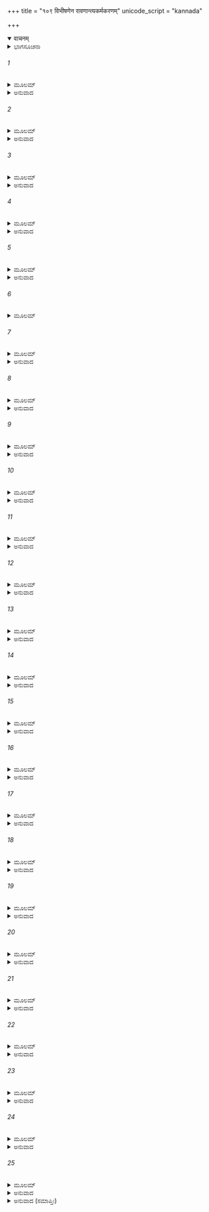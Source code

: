 +++
title = "१०९ विभीषणेन रावणान्त्यकर्मकरणम्"
unicode_script = "kannada"

+++
<details open><summary>वाचनम्</summary>

<div class="audioEmbed"  caption="श्रीराम-हरिसीताराममूर्ति-घनपाठिभ्यां वचनम्" src="https://archive.org/download/Ramayana-recitation-Sriram-harisItArAmamUrti-Ghanapaati-v2/Kanda_6/Kanda_6_YK-109-Rama_directs_Vibhishana_to_perform_the_obsequies_to_Ravana_0.mp3"></div>
</details>



<details><summary>ಭಾಗಸೂಚನಾ</summary>

ವಿಭೀಷಣನ ದುಃಖ, ಶ್ರೀರಾಮನಿಂದ ಸಮಾಧಾನ, ರಾವಣನ ಅಂತ್ಯೇಷ್ಟಿಸಂಸ್ಕಾರ ಮಾಡುವಂತೆ ವಿಭೀಷಣನಿಗೆ ಆದೇಶ
</details>

###### 1


<details><summary>ಮೂಲಮ್</summary>

ಭ್ರಾತರಂ ನಿಹತಂ ದೃಷ್ಟ್ವಾಶಯಾನಂ ನಿರ್ಜಿತಂ ರಣೇ ।  
ಶೋಕವೇಗ ಪರೀತಾತ್ಮಾ ವಿಲಲಾಪ ವಿಭೀಷಣಃ ॥
</details>

<details><summary>ಅನುವಾದ</summary>

ಪರಾಜಿತನಾಗಿ ಅಣ್ಣನು ರಣಭೂಮಿಯಲ್ಲಿ ಸತ್ತುಬಿದ್ದಿರುವುದನ್ನು ನೋಡಿ ವಿಭೀಷಣನ ಹೃದಯ ಶೋಕಾ ವೇಗದಿಂದ ವ್ಯಾಕುಲವಾಯಿತು ಮತ್ತು ಅವನು ವಿಲಾಪಿಸತೊಡಗಿದನು.॥1॥
</details>

###### 2


<details><summary>ಮೂಲಮ್</summary>

ವೀರವಿಕ್ರಾಂತ ವಿಖ್ಯಾತ ಪ್ರವೀಣ ನಯಕೋವಿದ ।  
ಮಹಾರ್ಹ ಶಯನೋಪೇತ ಕಿಂ ಶೇಷೇದ್ಯ ನಿಹತೋ ಭುವಿ ॥
</details>

<details><summary>ಅನುವಾದ</summary>

ಹಾ ವಿಖ್ಯಾತ ಪರಾಕ್ರಮಿ ವೀರ ಅಣ್ಣನೇ! ಹಾ ಕಾರ್ಯಕುಶಲ ನೀತಿಜ್ಞನೇ! ನೀನು ಸದಾ ಹಂಸತೂಲಿಕಾ ತಲ್ಪದಲ್ಲಿ ಮಲಗುವವನು, ಇಂದು ಹೀಗೆ ಸತ್ತು ಭೂಮಿಯಲ್ಲಿ ಏಕೆ ಬಿದ್ದಿರುವೆ.॥2॥
</details>

###### 3


<details><summary>ಮೂಲಮ್</summary>

ವಿಕ್ಷಿಪ್ಯ ದೀರ್ಘೌ ನಿಶ್ಚೇಷ್ಟೌ ಭುಜಾವಂಗದಭೂಷಿತೌ ।  
ಮಕುಟೇನಾಪವೃತ್ತೇನ ಭಾಸ್ಕರಾಕಾರವರ್ಚಸಾ ॥
</details>

<details><summary>ಅನುವಾದ</summary>

ವೀರನೇ! ಅಂಗದಗಳಿಂದ ವಿಭೂಷಿತ ನಿನ್ನ ಭುಜಗಳೆರಡೂ ನಿಶ್ಚೇಷ್ಟಿತ ವಾಗಿವೆ. ಇವನ್ನು ಚಾಚಿ ಏಕೆ ಬಿದ್ದಿರುವೆ? ಸೂರ್ಯನಂತೆ ತೇಜಸ್ವೀ ನಿನ್ನ ಕಿರೀಟ ಇಲ್ಲಿ ಉರುಳಿಬಿದ್ದಿದೆ.॥3॥
</details>

###### 4


<details><summary>ಮೂಲಮ್</summary>

ತದಿದಂ ವೀರ ಸಂಪ್ರಾಪ್ತಂ ಯನ್ಮಯಾ ಪೂರ್ವಮೀರಿತಮ್ ।  
ಕಾಮಮೋಹಪರೀತಸ್ಯ ಯತ್ ತನ್ನ ರುಚಿತಂ ತವಃ ॥
</details>

<details><summary>ಅನುವಾದ</summary>

ವೀರವರನೇ! ನಾನು ನಿನಗೆ ಮೊದಲೇ ತಿಳಿಸಿದ್ದ ಸಂಕಟ ಇಂದು ನಿನ್ನ ಮೇಲೆ ಬಂದೆರಗಿದೆ. ಆದರೆ ಆಗ ಕಾಮ-ಮೋಹಕ್ಕೆ ವಶನಾದ್ದರಿಂದ ನಿನಗೆ ನನ್ನ ಮಾತು ರಚಿಸಲಿಲ್ಲ.॥4॥
</details>

###### 5


<details><summary>ಮೂಲಮ್</summary>

ಯನ್ನ ದರ್ಪಾತ್ಪ್ರಹಸ್ತೋ ವಾ ನೇಂದ್ರಜಿನ್ನಾಪರೇ ಜನಾಃ ।  
ನ ಕುಂಭಕರ್ಣೋಽತಿರಥೋ ನಾತಿಕಾಯೋ ನರಾಂತಕಃ ।  
ನ ಸ್ವಯಂ ಬಹು ಮನ್ಯೇಥಾಸ್ತಸ್ಯೋದರ್ಕೋಽಯಮಾಗತಃ ॥
</details>

<details><summary>ಅನುವಾದ</summary>

ಅಹಂಕಾರದಿಂದಾಗಿ ಪ್ರಹಸ್ತ, ಇಂದ್ರಜಿತು, ಇತರ ಜನರು, ಅತಿರಥಿ ಕುಂಭಕರ್ಣ, ಅತಿಕಾಯ ನರಾಂತಕ ಹಾಗೂ ಸ್ವತಃ ನೀನೂ ಕೂಡ ನನ್ನ ಮಾತಿಗೆ ಹೆಚ್ಚು ಮಹತ್ವ ಕೊಟ್ಟಿಲ್ಲ. ಅದರ ಫಲವೇ ಹೀಗೆ ಎದುರಾಗಿದೆ.॥5॥
</details>

###### 6


<details><summary>ಮೂಲಮ್</summary>

ಗತಃ ಸೇತುಃ ಸುನೀತಾನಾಂ ಗತೋ ಧರ್ಮಸ್ಯ ವಿಗ್ರಹಃ ।  
ಗತಃ ಸತ್ತ್ವಸ್ಯ ಸಂಕ್ಷೇಪಃ ಸುಹಸ್ತಾನಾಂ ಗತಿರ್ಗತಾ ॥
</details>

###### 7


<details><summary>ಮೂಲಮ್</summary>

ಆದಿತ್ಯಃ ಪತಿತೋ ಭೂಮೌ ಮಗ್ನಸ್ತಮಸಿ ಚಂದ್ರಮಾಃ ।  
ಚಿತ್ರಭಾನುಃ ಪ್ರಶಾಂತಾರ್ಚಿರ್ವ್ಯವಸಾಯೋ ನಿರುದ್ಯಮಃ ।  
ಅಸ್ಮಿನ್ನಿಪತಿತೇ ಭೂಮೌ ವೀರೇ ಶಸ್ತ್ರಭೃತಾಂ ವರೇ ॥
</details>

<details><summary>ಅನುವಾದ</summary>

ಶಸ್ತ್ರಧಾರಿಗಳಲ್ಲಿ ಶ್ರೇಷ್ಠವೀರ ರಾವಣನು ಧರಾಶಾಯಿಯಾದ್ದರಿಂದ ನೀತಿಯಿಂದ ನಡೆಯುವ ಜನರ ಧರ್ಮದ ಸೇತುವೆಯೇ ಕುಸಿದುಬಿದ್ದಂತಾಯಿತು. ಧರ್ಮದ ಮೂರ್ತಿಮಂತ ವಿಗ್ರಹವೇ ಹೊರಟುಹೋಯಿತು. ಸತ್ತ್ವ (ಬಲ)ದ ಸಂಗ್ರಹದ ಸ್ಥಾನ ನಾಶವಾಯಿತು. ವೀರರಾದವರ ಆಶ್ರಯವೇ ಇಲ್ಲವಾಯಿತು. ಸೂರ್ಯ ನೆಲಕ್ಕೆ ಬಿದ್ದಿರುವನು, ಚಂದ್ರ ಕತ್ತಲೆಯಲ್ಲಿ ಮರೆಯಾದ, ಪ್ರಜ್ವಲಿತ ಅಗ್ನಿ ನಂದಿಹೋಯಿತು, ಎಲ್ಲ ಉತ್ಸಾಹ ನಿರರ್ಥಕವಾಯಿತು.॥6-7॥
</details>

###### 8


<details><summary>ಮೂಲಮ್</summary>

ಕಿಂ ಶೇಷಮಿವ ಲೋಕಸ್ಯ ಗತಸತ್ವಸ್ಯ ಸಂಪ್ರತಿ ।  
ರಣೇ ರಾಕ್ಷಸ ಶಾರ್ದೂಲೇ ಪ್ರಸುಪ್ತ ಇವ ಪಾಂಸುಷು ॥
</details>

<details><summary>ಅನುವಾದ</summary>

ರಣ ಭೂಮಿಯ ಧೂಳಿನಲ್ಲಿ ರಾಕ್ಷಸಶ್ರೇಷ್ಠ ರಾವಣನು ಮಲಗಿದ್ದರಿಂದ ಈ ಲೋಕದ ಆಧಾರ ಮತ್ತು ಬಲ ಮುಗಿದು ಹೋಯಿತು. ಇನ್ನು ಇಲ್ಲಿ ಏನು ಉಳಿದಿದೆ.॥8॥
</details>

###### 9


<details><summary>ಮೂಲಮ್</summary>

ಧೃತಿಪ್ರವಾಲಃ ಪ್ರಸಭಾಗ್ರ್ಯಪುಷ್ಪ-  
ಸ್ತಪೋಬಲಃ ಶೌರ್ಯನಿಬದ್ಧಮೂಲಃ ।  
ರಣೇ ಮಹಾನ್ರಾಕ್ಷಸ ರಾಜವೃಕ್ಷಃ  
ಸಂಮರ್ದಿತೋ ರಾಘವಮಾರುತೇನ ॥
</details>

<details><summary>ಅನುವಾದ</summary>

ಅಯ್ಯೋ! ರಾಕ್ಷಸರಾಜ ವೃಕ್ಷಕ್ಕೆ ಧೈರ್ಯವೇ ಎಲೆಗಳಿದ್ದು, ಹಟವೇ ಸುಂದರ ಹೂವು, ತಪಸ್ಸೇ ಬಲ ಮತ್ತು ಶೌರ್ಯವೇ ಬೇರಾಗಿತ್ತು. ಆ ಮಹಾವೃಕ್ಷವನ್ನು ಇಂದು ರಾಘವನೆಂಬ ಬಿರುಗಾಳಿಯು ಬುಡಮೇಲಾಗಿಸಿತು.॥9॥
</details>

###### 10


<details><summary>ಮೂಲಮ್</summary>

ತೇಜೋ ವಿಷಾಣಃ ಕುಲವಂಶವಂಶಃ  
ಕೋಪಪ್ರಸಾದಾ ಪರಗಾತ್ರಹಸ್ತಃ ।  
ಇಕ್ಷ್ವಾ ಕು ಸಿಂಹಾವಗೃಹೀತದೇಹಃ  
ಸುಪ್ತಃ ಕ್ಷಿತೌ ರಾವಣಗಂಧಹಸ್ತೀ ॥
</details>

<details><summary>ಅನುವಾದ</summary>

ರಾವಣನೆಂಬ ಗಂಧಹಸ್ತಿಗೆ ತೇಜವೇ ದಂತಗಳು, ವಂಶ ಪರಂಪರೆಯೇ ಪೃಷ್ಠಭಾಗವಾಗಿತ್ತು. ಕ್ರೋಧವೇ ಕೆಳಗಿನ ಅಂಗಗಳಾಗಿದ್ದವು. ಪ್ರಸಾದವೇ ಸೊಂಡಿಲವಾಗಿತ್ತು. ಅಂತಹ ರಾವಣನೆಂಬ ಆನೆಯು ಇಕ್ಷ್ವಾಕುವಂಶೀ ಶ್ರೀರಾಮ ರೂಪಿ ಸಿಂಹನಿಂದಾಗಿ ಸೀಳಲ್ಪಟ್ಟು ಇಂದು ಅಸುನೀಗಿ ನೆಲದಲ್ಲಿ ಮಲಗಿದೆ.॥10॥
</details>

###### 11


<details><summary>ಮೂಲಮ್</summary>

ಪರಾಕ್ರಮೋತ್ಸಾಹ ವಿಜೃಂಭಿತಾರ್ಚಿ-  
ರ್ನಿಃಶ್ವಾಸಧೂಮಃ ಸ್ವಬಲಪ್ರತಾಪಃ ।  
ಪ್ರತಾಪವಾನ್ಸಂಯತಿ ರಾಕ್ಷಸಾಗ್ನಿ  
ರ್ನಿರ್ವಾಪಿತೋ ರಾಮ ಪಯೋಧರೇಣ ॥
</details>

<details><summary>ಅನುವಾದ</summary>

ಪರಾಕ್ರಮ, ಉತ್ಸಾಹಗಳೇ ಯಾರ ಉರಿಯುತ್ತಿರುವ ಅಗ್ನಿಯಂತೆ ಇದ್ದ, ನಿಃಶ್ವಾಸವೇ ಹೊಗೆಯಾಗಿದ್ದ, ತನ್ನ ಬಲವೇ ಪ್ರತಾಪವಾಗಿದ್ದ ಪ್ರತಾಪಿ ರಾವಣ ರೂಪಿ ಅಗ್ನಿಯನ್ನು ಈಗ ಶ್ರೀರಾಮರೂಪೀ ಮೇಘವು ಆರಿಸಿಬಿಟ್ಟಿತು.॥11॥
</details>

###### 12


<details><summary>ಮೂಲಮ್</summary>

ಸಿಂಹರ್ಕ್ಷಲಾಂಗೂಲಕಕುದ್ವಿಷಾಣಃ  
ಪರಾಭಿಜಿದ್ ಗಂಧನ ಗಂಧವಾಹಃ ।  
ರಕ್ಷೋವೃಷಶ್ಚಾಪಲ ಕರ್ಣಚಕ್ಷುಃ  
ಕ್ಷಿತೀಶ್ವರ ವ್ಯಾಘ್ರಹತೋಽವಸನ್ನಃ ॥
</details>

<details><summary>ಅನುವಾದ</summary>

ರಾವಣರೂಪಿ ಗೂಳಿಗೆ ರಾಕ್ಷಸ ಸೈನ್ಯವೇ ಬಾಲ, ಹಿಳಲು ಮತ್ತು ಕೋಡುಗಳಾಗದ್ದವೋ, ಶತ್ರುಗಳ ಮೇಲೆ ವಿಜಯ ಪಡೆಯುವಂತಹ ವಾಯುವಿನಂತೆ ಪರಾಕ್ರಮ, ಉತ್ಸಾಹ ಪ್ರಕಟಗೊಳಿಸುವಂತಹ ಚಪಲತೆಯೇ ಕಣ್ಣು-ಕಿವಿಗಳಿಂದ ಕೂಡಿದ ರಾಕ್ಷಸ ಗೂಳಿಯನ್ನು ಮಹಾ ರಾಜ ಶ್ರೀರಾಮರೂಪೀ ವ್ಯಾಘ್ರನಿಂದ ಕೊಲ್ಲಲ್ಪಟ್ಟು ವಿನಾಶ ಹೊಂದಿತು.॥12॥
</details>

###### 13


<details><summary>ಮೂಲಮ್</summary>

ವದಂತಂ ಹೇತುಮದ್ವಾಕ್ಯಂ ಪರಿಮೃಷ್ಟಾರ್ಥ ನಿಶ್ಚಯಮ್ ।  
ರಾಮಃ ಶೋಕಸಮಾವಿಷ್ಪಮಿತ್ಯುವಾಚ ವಿಭೀಷಣಮ್ ॥
</details>

<details><summary>ಅನುವಾದ</summary>

ಚೆನ್ನಾಗಿ ಯೋಚಿಸಿ ನಿರ್ಣಯಿಸಿದ ಮತ್ತು ಯುಕ್ತಿಸಂಗತವಾದ ಮಾತನ್ನು ಹೇಳುತ್ತಿದ್ದ ಶೋಕಮಗ್ನ ವಿಭೀಷಣನಲ್ಲಿ ಆಗ ಭಗವಾನ್ ಶ್ರೀರಾಮನು ಇಂತೆಂದನು.॥13॥
</details>

###### 14


<details><summary>ಮೂಲಮ್</summary>

ನಾಯಂ ವಿನಷ್ಟೋ ನಿಶ್ಚೇಷ್ಟಃ ಸಮರೇ ಚಂಡವಿಕ್ರಮಃ ।  
ಅತ್ಯುನ್ನತ ಮಹೋತ್ಸಾಹಃ  ಪತಿತೋಽಯಮಶಂಕಿತಃ ॥
</details>

<details><summary>ಅನುವಾದ</summary>

ವಿಭೀಷಣನೇ! ಈ ರಾವಣನು ರಣರಂಗದಲ್ಲಿ ಅಸಮರ್ಥನಾಗಿ ಸಾಯಲಿಲ್ಲ. ಇವನು ಪ್ರಚಂಡ ಪರಾಕ್ರಮ ಪ್ರಕಟಿಸುತ್ತಾ, ಉತ್ಸಾಹ ಹೆಚ್ಚುತ್ತಲೇ ಇತ್ತು. ಇವನಿಗೆ ಮೃತ್ಯುವಿನಿಂದ ಭಯವಿರಲಿಲ್ಲ. ಆದರೂ ದೈವಯೋಗದಿಂದ ರಣಭೂಮಿಯಲ್ಲಿ ಗತಪ್ರಾಣನಾಗಿ ಬಿದ್ದನು.॥14॥
</details>

###### 15


<details><summary>ಮೂಲಮ್</summary>

ನೈವಂ ವಿನಷ್ಟಾಃ ಶೋಚ್ಯಂತೇ ಕ್ಷತ್ರಧರ್ಮ ವ್ಯವಸ್ಥಿತಾಃ ।  
ವೃದ್ಧಿಮಾಶಂಸಮಾನಾ ಯೇ ನಿಪತಂತಿ ರಣಾಜಿರೇ ॥
</details>

<details><summary>ಅನುವಾದ</summary>

ಯಾರು ತಮ್ಮ ಅಭ್ಯುದಯದ ಇಚ್ಛೆಯಿಂದ ಕ್ಷತ್ರಿಯ ಧರ್ಮದಲ್ಲಿ ಸ್ಥಿತನಾಗಿ ಸಮರಾಂಗಣದಲ್ಲಿ ಕೊಲ್ಲಲ್ಪಡು ವರೋ, ಅಂತಹವರ ವಿಷಯದಲ್ಲಿ ಶೋಕಿಸಬಾರದು.॥15॥
</details>

###### 16


<details><summary>ಮೂಲಮ್</summary>

ಯೇನ ಸೇಂದ್ರಾಸಯೋ ಲೋಕಾಸ್ತ್ರಾಸಿತಾ ಯುಧಿ ಧೀಮತಾ ।  
ತಸ್ಮಿನ್ಕಾಲ ಸಮಾಯುಕ್ತೇ ನ ಕಾಲಃ ಪರಿಶೋಚಿತುಮ್ ॥
</details>

<details><summary>ಅನುವಾದ</summary>

ಯಾವ ಬುದ್ಧಿವಂತ ವೀರನು ಇಂದ್ರಸಹಿತ ಮೂರುಲೋಕಗಳನ್ನು ಯುದ್ಧದಲ್ಲಿ ಭಯಭೀತರನ್ನಾಗಿ ಸಿದ್ದನೋ, ಅವನೆ ಈಗ ಕಾಲವಶನಾದರೆ ಅವನಿಗಾಗಿ ಶೋಕಿಸುವ ಪ್ರಮೇಯವೇ ಇಲ್ಲ.॥16॥
</details>

###### 17


<details><summary>ಮೂಲಮ್</summary>

ನೈಕಾಂತ ವಿಜಯೋ ಯುದ್ಧೇ ಭೂತಪೂರ್ವಃ ಕದಾಚನ ।  
ಪರೈರ್ವಾ ಹನ್ಯತೇ ವೀರಃ ಪರಾನ್ವಾ ಹಂತಿ ಸಂಯುಗೇ ॥
</details>

<details><summary>ಅನುವಾದ</summary>

ಯುದ್ಧದಲ್ಲಿ ಸದಾ ವಿಜಯವೇ ವಿಜಯ ಎಂದು ಮೊದಲು ಯಾರಿಗೂ ಆಗಲಿಲ್ಲ. ವೀರ ಪುರುಷನು ಸಂಗ್ರಾಮದಲ್ಲಿ ಒಂದೋ ಶತ್ರುವನ್ನು ಗೆಲ್ಲುತ್ತಾನೆ, ಇಲ್ಲವೇ ಮಡಿದು ಸ್ವರ್ಗಸೇರುತ್ತಾನೆ.॥17॥
</details>

###### 18


<details><summary>ಮೂಲಮ್</summary>

ಇಯಂ ಹಿ ಪೂರ್ವೈಃ ಸಂದಿಷ್ಟಾ ಗತಿಃ ಕ್ಷತ್ರಿಯ ಸಂಮತಾ ।  
ಕ್ಷತ್ರಿಯೋ ನಿಹತಃ ಸಂಖ್ಯೇ ನ ಶೋಚ್ಯ ಇತಿ ನಿಶ್ಚಯಃ ॥
</details>

<details><summary>ಅನುವಾದ</summary>

ಹಿಂದೆ ಮಹಾಪುರುಷರು ಹೇಳಿದ ಉತ್ತಮ ಗತಿಯೇ ಇಂದು ರಾವಣನಿಗೆ ಲಭಿಸಿದೆ. ಕ್ಷಾತ್ರವೃತ್ತಿಯನ್ನು ಆಶ್ರಯಸಿದ ವೀರರಿಗೆ ಇದು ದೊಡ್ಡ ಆದರದ ವಿಷಯ ವಾಗಿದೆ. ಕ್ಷತ್ರಿಯ ವೃತ್ತಿಯಲ್ಲಿ ಇರುವ ವೀರಪುರುಷನು ಯುದ್ಧದಲ್ಲಿ ಮಡಿದರೆ ಅವನು ಶೋಕಕ್ಕೆ ಯೋಗ್ಯನಲ್ಲ; ಇದೇ ಶಾಸ್ತ್ರೀಯ ಸಿದ್ಧಾಂತವಾಗಿದೆ.॥18॥
</details>

###### 19


<details><summary>ಮೂಲಮ್</summary>

ತದೇವಂ ನಿಶ್ಚಯಂ ದೃಷ್ಟ್ವಾತತ್ತ್ವಮಾಸ್ಥಾಯ ವಿಜ್ವರಃ ।  
ಯದಿಹಾ ನಂತರಂ ಕಾರ್ಯಂ ಕಲ್ಪ್ಯಂ ತದನುಚಿಂತಯ ॥
</details>

<details><summary>ಅನುವಾದ</summary>

ಶಾಸ್ತ್ರದ ಈ ನಿಶ್ಚಯದಲ್ಲಿ ವಿಚಾರಮಾಡಿ ಸಾತ್ತ್ವಿಕ ಬುದ್ಧಿಯನ್ನು ಆಶ್ರಯಸಿ ನೀನು ನಿಶ್ಚಿಂತನಾಗು ಹಾಗೂ ಈಗ ಮಾಡಬೇಕಾದ ಪ್ರೇತ ಸಂಸ್ಕಾರಾದಿ ಕಾರ್ಯದ ಕುರಿತು ವಿಚಾರ ಮಾಡು.॥19॥
</details>

###### 20


<details><summary>ಮೂಲಮ್</summary>

ತಮುಕ್ತವಾಕ್ಯಂ ವಿಕ್ರಾಂತಂ ರಾಜಪುತ್ರಂ ವಿಭೀಷಣಃ ।  
ಉವಾಚ ಶೋಕ ಸಂತಪ್ತೋ ಭ್ರಾತುರ್ಹಿತಮನಂತರಮ್ ॥
</details>

<details><summary>ಅನುವಾದ</summary>

ಪರಮ ಪರಾಕ್ರಮಿ ರಾಜಕುಮಾರ ಶ್ರೀರಾಮನು ಹೀಗೆ ಹೇಳಿದಾಗ ಶೋಕಸಂತಪ್ತನಾದ ವಿಭೀಷಣನು ತನ್ನ ಅಣ್ಣನ ಕುರಿತು ಹಿತಕರ ಮಾತನ್ನು ಹೇಳಿದನು.॥20॥
</details>

###### 21


<details><summary>ಮೂಲಮ್</summary>

ಯೋಽಯಂ ವಿಮರ್ದೇಷ್ವ ವಿಭಗ್ನ ಪೂರ್ವಃ  
ಸುರೈಃ ಸಮಸ್ತೈರಪಿ ವಾಸವೇನ ।  
ಭವಂತ ಮಾಸಾದ್ಯ ರಣೇ ವಿಭಗ್ನೋ  
ವೇಲಾಮಿವಾಸಾದ್ಯ ಯಥಾ ಸಮುದ್ರಃ ॥
</details>

<details><summary>ಅನುವಾದ</summary>

ಭಗವಂತಾ! ಹಿಂದೆ ಯುದ್ಧದ ಸಂದರ್ಭದಲ್ಲಿ ಸಮಸ್ತ ದೇವತೆಗಳು, ಇಂದ್ರನೂ ಕೂಡ ಯಾರನ್ನು ಹಿಮ್ಮೆಟ್ಟಿಸಲಾಗಲಿಲ್ಲವೋ ಆ ರಾವಣನು ಇಂದು ರಣರಂಗದಲ್ಲಿ ನಿನ್ನನ್ನು ಎದುರಿಸಿ ಸಮುದ್ರವು ತೀರದವರೆಗೆ ಹೋಗಿ ಶಾಂತವಾಗುವಂತೆಯೇ ಶಾಂತನಾದನು.॥21॥
</details>

###### 22


<details><summary>ಮೂಲಮ್</summary>

ಅನೇನ ದತ್ತಾನಿ ವನೀಪಕೇಷು  
ಭುಕ್ತಾಶ್ಚ ಭೋಗಾ ನಿಭೃತಾಶ್ಚ ಭೃತ್ಯಾಃ ।  
ಧನಾನಿ ಮಿತ್ರೇಷು ಸಮರ್ಪಿತಾನಿ  
ವೈರಾಣ್ಯಮಿತ್ರೇಷು ಚ ಯಾಪಿತಾನಿ ॥
</details>

<details><summary>ಅನುವಾದ</summary>

ಇವನು ಯಾಚಕರಿಗೆ ದಾನ ಕೊಟ್ಟಿದ್ದನು, ಭೋಗ ಭೋಗಿಸಿದನು, ಭೃತ್ಯರನ್ನು ಪೋಷಿಸಿದನು, ಮಿತ್ರರಿಗೆ ಧನವನ್ನು ಅರ್ಪಿಸಿದನು ಮತ್ತು ಶತ್ರುಗಳ ವೈರದ ಪ್ರತಿಕಾರ ಮಾಡಿದನು.॥22॥
</details>

###### 23


<details><summary>ಮೂಲಮ್</summary>

ಏಷೋಽಹಿತಾಗ್ನಿಶ್ಚ ಮಹಾತಪಾಶ್ಚ  
ವೇದಾಂತಗಃ ಕರ್ಮಸು ಜಾಗ್ರ್ಯಶೂರಃ ।  
ಏತಸ್ಯ ಯತ್ಪ್ರೇತಗತಸ್ಯ ಕೃತ್ಯಂ  
ತತ್ಕರ್ತುಮಿಚ್ಛಾಮಿ  ತವ  ಪ್ರಸಾದಾತ್ ॥
</details>

<details><summary>ಅನುವಾದ</summary>

ಈ ರಾವಣನು ಅಗ್ನಿಹೋತ್ರಿ, ಮಹಾತಪಸ್ವೀ, ವೇದಾಂತವೇತ್ತನು, ಯಜ್ಞಯಾಗಾದಿ ಕರ್ಮಗಳಲ್ಲಿ ಪರಮ ಕರ್ಮಠನಾಗಿದ್ದನು. ಈಗ ಈ ಪ್ರೇತಭಾವ ಹೊಂದಿರುವನು. ಆದ್ದರಿಂದ ನಾನೇ ನಿನ್ನ ಕೃಪೆಯಿಂದ ಇವನ ಪ್ರೇತ ಕೃತ್ಯ ಮಾಡಲು ಬಯಸುತ್ತೇನೆ.॥23॥
</details>

###### 24


<details><summary>ಮೂಲಮ್</summary>

ಸ ತಸ್ಯ ವಾಕ್ಯೈಃ ಕರುಣೈರ್ಮಹಾತ್ಮಾ  
ಸಂಬೋಧಿತಃ ಸಾಧು ವಿಭಿಷಣೇನ ।  
ಆಜ್ಞಾಪಯಾಮಾಸ ನರೇಂದ್ರ ಸೂನುಃ  
ಸ್ವರ್ಗೀಯಮಾಧಾನಮದೀನಸತ್ತ್ವಃ ॥
</details>

<details><summary>ಅನುವಾದ</summary>

ವಿಭೀಷಣನ ಕರುಣಾಜನಕ ಮಾತುಗಳಿಂದ ಚೆನ್ನಾಗಿ ಸಮಜಾಯಿಸಿದ ಬಳಿಕ, ಉದಾರಚಿತ್ತನಾದ ನರೇಂದ್ರ ಶ್ರೀರಾಮನು ರಾವಣನಿಗೆ ಸ್ವರ್ಗಲೋಕ ಪ್ರಾಪಕವಾದ ಅಂತೇಷ್ಟಿಕರ್ಮ ಮಾಡುವಂತೆ ಆಜ್ಞಾಪಿಸಿದನು.॥24॥
</details>

###### 25


<details><summary>ಮೂಲಮ್</summary>

ಮರಣಾಂತಾನಿ ವೈರಾಣಿ ನಿರ್ವೃತ್ತಂ ನಃ ಪ್ರಯೋಜನಮ್ ।  
ಕ್ರಿಯತಾಮಸ್ಯ ಸಂಸ್ಕಾರೋ ಮಮಾಪ್ಯೇಷ ಯಥಾ ತವ ॥
</details>

<details><summary>ಅನುವಾದ</summary>

ರಾಮನೆಂದ ವಿಭೀಷಣನೆ! ಬದುಕಿರುವವರೆಗೆ ವೈರ ಇರುತ್ತದೆ, ಸತ್ತನಂತರ ವೈರವು ಅಂತ್ಯವಾಗುತ್ತದೆ. ಈಗ ನಮ್ಮ ಪ್ರಯೋಜನ ಸಿದ್ಧವಾಯಿತು; ಆದ್ದರಿಂದ ಈಗ ನೀನು ಇವನ ಸಂಸ್ಕಾರ ಮಾಡು. ಈಗ ಇವನು ನಿನಗೆ ಸ್ನೇಹಪಾತ್ರನಿರುವಂತೆಯೇ ನನಗೂ ಸ್ನೇಹಭಾಜನನಾಗಿದ್ದಾನೆ.॥25॥
</details>

<details><summary>ಅನುವಾದ (ಸಮಾಪ್ತಿಃ)</summary>

ಶ್ರೀವಾಲ್ಮೀಕಿ ವಿರಚಿತ ಆರ್ಷರಾಮಾಯಣ ಆದಿಕಾವ್ಯದ ಯುದ್ಧಕಾಂಡದಲ್ಲಿ ನೂರಒಂಭತ್ತನೆಯ ಸರ್ಗ ಪೂರ್ಣವಾಯಿತು. ॥109॥
</details>
